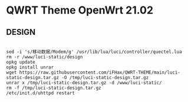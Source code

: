 # QWRT Theme OpenWrt 21.02

## DESIGN
<pre><code>
sed -i 's/移动数据/Modem/g' /usr/lib/lua/luci/controller/quectel.lua
rm -r /www/luci-static/design
opkg update
opkg install unrar
wget https://raw.githubusercontent.com/iFHax/QWRT-THEME/main/luci-static-design.tar.gz -O /tmp/luci-static-design.tar.gz
unrar x /tmp/luci-static-design.tar.gz -d /www/luci-static/
rm -f /tmp/luci-static-design.tar.gz
/etc/init.d/uhttpd restart
</code></pre>


